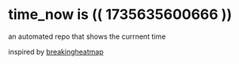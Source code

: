 # time_now is (( 1735635600666 ))

an automated repo that shows the currnent time

inspired by [breakingheatmap](https://github.com/breakingheatmap/breakingheatmap)